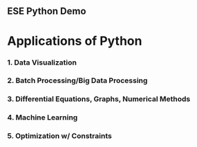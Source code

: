## ESE Python Demo
# Applications of Python

### 1. Data Visualization
### 2. Batch Processing/Big Data Processing
### 3. Differential Equations, Graphs, Numerical Methods
### 4. Machine Learning
### 5. Optimization w/ Constraints
